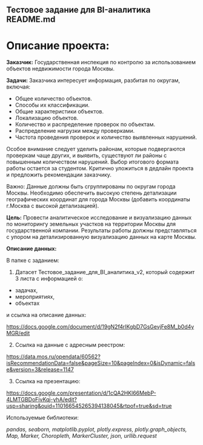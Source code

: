 ## Тестовое задание для BI-аналитика README.md


# Описание проекта:

**Заказчик:** Государственная инспекция по контролю за использованием объектов недвижимости города Москвы.

**Задачи:** Заказчика интересует информация, разбитая по округам, включая:
* Общее количество объектов.
* Способы их классификации.
* Общие характеристики объектов.
* Локализацию объектов.
* Количество и распределение проверок по объектам.
* Распределение нагрузки между проверками.
* Частота проведения проверок и количество выявленных нарушений.

Особое внимание следует уделить районам, которые подвергаются проверкам чаще других, и выявить, существуют ли районы с повышенным количеством нарушений.
Выбор итогового формата работы остается за студентом. Критично уложиться в дедлайн проекта и предложить рекомендации заказчику.

Важно: Данные должны быть сгруппированы по округам города Москвы.
Необходимо обеспечить высокую степень детализации географических координат для города Москвы (добавить координаты г.Москва с высокой детализацией).



**Цель:** Провести аналитическое исследование и визуализацию данных по мониторингу земельных участков на территории Москвы для государственной компании. Результаты работы должны представляться с упором на детализированную визуализацию данных на карте Москвы.

 <b> Описание данных:   </b>

В папке с заданием:

1.   Датасет Тестовое_задание_для_BI_аналитика_v2, который содержит 3 листа с информацией о:
* задачах,
* мероприятиях,
* объектах

и ссылка на описание данных:

https://docs.google.com/document/d/19gN2f4rIKgbD7GsGevjFe8M_b0d4yMGR/edit

2. Ссылка на данные с адресным реестром:

https://data.mos.ru/opendata/60562?isRecommendationData=false&pageSize=10&pageIndex=0&isDynamic=false&version=3&release=1147

3. Ссылка на презентацию:

https://docs.google.com/presentation/d/1cQA2HKl66MebP-4LMTGBDoFivKqj-yhA/edit?usp=sharing&ouid=110166545265394138045&rtpof=true&sd=true


Используемые библиотеки:

*pandas, seaborn, matplotlib.pyplot, plotly.express, plotly.graph_objects, Map, Marker, Choropleth, MarkerCluster, json, urllib.request*